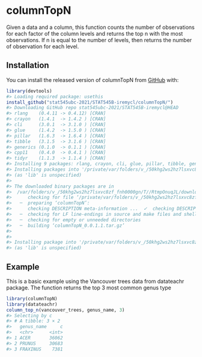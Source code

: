 
<!-- README.md is generated from README.Rmd. Please edit that file -->

# columnTopN

<!-- badges: start -->

<!-- badges: end -->

Given a data and a column, this function counts the number of
observations for each factor of the column levels and returns the top n
with the most observations. If n is equal to the number of levels, then
returns the number of observation for each level.

## Installation

You can install the released version of columnTopN from
[GitHub](https://github.com/) with:

``` r
library(devtools)
#> Loading required package: usethis
install_github("stat545ubc-2021/STAT545B-iremycl/columnTopN/")
#> Downloading GitHub repo stat545ubc-2021/STAT545B-iremycl@HEAD
#> rlang    (0.4.11 -> 0.4.12) [CRAN]
#> crayon   (1.4.1  -> 1.4.2 ) [CRAN]
#> cli      (3.0.1  -> 3.1.0 ) [CRAN]
#> glue     (1.4.2  -> 1.5.0 ) [CRAN]
#> pillar   (1.6.3  -> 1.6.4 ) [CRAN]
#> tibble   (3.1.5  -> 3.1.6 ) [CRAN]
#> generics (0.1.0  -> 0.1.1 ) [CRAN]
#> cpp11    (0.4.0  -> 0.4.1 ) [CRAN]
#> tidyr    (1.1.3  -> 1.1.4 ) [CRAN]
#> Installing 9 packages: rlang, crayon, cli, glue, pillar, tibble, generics, cpp11, tidyr
#> Installing packages into '/private/var/folders/v_/50khg2ws2hz7lsxvc8zf_fnh0000gn/T/RtmpC1RbPl/temp_libpathb04e2de26913'
#> (as 'lib' is unspecified)
#> 
#> The downloaded binary packages are in
#>  /var/folders/v_/50khg2ws2hz7lsxvc8zf_fnh0000gn/T//RtmpOnuqJL/downloaded_packages
#>      checking for file ‘/private/var/folders/v_/50khg2ws2hz7lsxvc8zf_fnh0000gn/T/RtmpOnuqJL/remotesb34168a99535/stat545ubc-2021-STAT545B-iremycl-95170e7/columnTopN/DESCRIPTION’ ...  ✓  checking for file ‘/private/var/folders/v_/50khg2ws2hz7lsxvc8zf_fnh0000gn/T/RtmpOnuqJL/remotesb34168a99535/stat545ubc-2021-STAT545B-iremycl-95170e7/columnTopN/DESCRIPTION’
#>   ─  preparing ‘columnTopN’:
#>      checking DESCRIPTION meta-information ...  ✓  checking DESCRIPTION meta-information
#>   ─  checking for LF line-endings in source and make files and shell scripts
#>   ─  checking for empty or unneeded directories
#>   ─  building ‘columnTopN_0.0.1.1.tar.gz’
#>      
#> 
#> Installing package into '/private/var/folders/v_/50khg2ws2hz7lsxvc8zf_fnh0000gn/T/RtmpC1RbPl/temp_libpathb04e2de26913'
#> (as 'lib' is unspecified)
```

## Example

This is a basic example using the Vancouver trees data from datateachr
package. The function returns the top 3 most common genus type

``` r
library(columnTopN)
library(datateachr)
column_top_n(vancouver_trees, genus_name, 3)
#> Selecting by c
#> # A tibble: 3 × 2
#>   genus_name     c
#>   <chr>      <int>
#> 1 ACER       36062
#> 2 PRUNUS     30683
#> 3 FRAXINUS    7381
```
